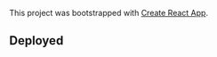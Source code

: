 This project was bootstrapped with [Create React App](https://github.com/facebook/create-react-app).

## Deployed